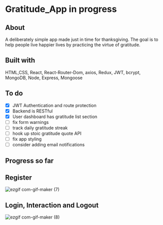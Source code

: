 # Gratitude_App in progress

## About
   A deliberately simple app made just in time for thanksgiving. The goal is to help people live happier lives by practicing the virtue of gratitude. 
## Built with
  HTML,CSS, React, React-Router-Dom, axios, Redux, JWT, bcrypt, MongoDB, Node, Express, Mongoose

## To do
- [X] JWT Authentication and route protection
- [X] Backend is RESTful
- [X] User dashboard has gratitude list section
- [ ] fix form warnings
- [ ] track daily gratitude streak
- [ ] hook up stoic gratitude quote API
- [ ] fix app styling
- [ ] consider adding email notifications

## Progress so far

## Register
![ezgif com-gif-maker (7)](https://user-images.githubusercontent.com/50504143/192879758-704527e8-94bd-42c2-914b-7948651010c2.gif)

## Login, Interaction and Logout

![ezgif com-gif-maker (8)](https://user-images.githubusercontent.com/50504143/192880555-1e22b556-a988-4d53-9f30-1ddc6de7f6a2.gif)

